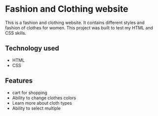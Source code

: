 # Fashion and Clothing website
This is a fashion and clothing website. It contains different styles and fashion of clothes for women. This project was built to test my HTML and  CSS skills.

## Technology used
- HTML
- CSS

## Features
- cart for shopping
- Ability to change clothes colors
- Learn more about cloth types
- Ability to select multiple

